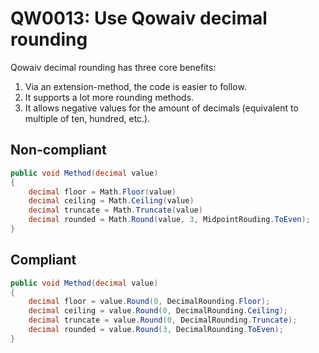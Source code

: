﻿# QW0013: Use Qowaiv decimal rounding

Qowaiv decimal rounding has three core benefits:
1. Via an extension-method, the code is easier to follow.
2. It supports a lot more rounding methods.
3. It allows negative values for the amount of decimals (equivalent to multiple
   of ten, hundred, etc.).

## Non-compliant
``` C#
public void Method(decimal value)
{
    decimal floor = Math.Floor(value)
    decimal ceiling = Math.Ceiling(value)
    decimal truncate = Math.Truncate(value)
    decimal rounded = Math.Round(value, 3, MidpointRouding.ToEven);
}
```

## Compliant
``` C#
public void Method(decimal value)
{
    decimal floor = value.Round(0, DecimalRounding.Floor);
    decimal ceiling = value.Round(0, DecimalRounding.Ceiling);
    decimal truncate = value.Round(0, DecimalRounding.Truncate);
    decimal rounded = value.Round(3, DecimalRounding.ToEven);
}
```
